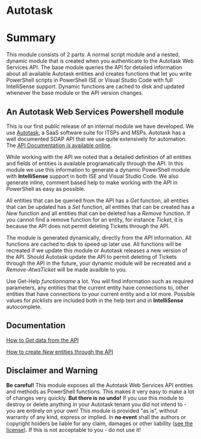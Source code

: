 # Autotask

# Summary

This module consists of 2 parts: A normal script module and a nested, dynamic module that is created when you authenticate to the Autotask Web Services API. The base module queries the API for detailed information about all available Autotask entities and creates functions that let you write PowerShell scripts in PowerShell ISE or Visual Studio Code with full IntelliSense support. Dynamic functions are cached to disk and updated whenever the base module or the API version changes.

## An Autotask Web Services Powershell module

This is our first public release of an internal module we have developed. We use [Autotask][1], a SaaS software suite for ITSPs and MSPs. Autotask has a well documented SOAP API that we use quite extensively for automation. The [API Documentation is available online][2].

While working with the API we noted that a detailed definition of all entities and fields of entities is available programatically through the API. In this module we use this information to generate a dynamic PowerShell module with **IntelliSense** support in both ISE and Visual Studio Code. We also generate inline, comment based help to make working with the API in PowerShell as easy as possible.

All entities that can be queried from the API has a *Get* function, all entities that can be updated has a *Set* function, all entities that can be created has a *New* function and all entities that can be deleted has a *Remove* function. If you cannot find a remove function for an entity, for instance *Ticket*, it is because the API does not permit deleting Tickets through the API.

The module is generated dynamically, directly from the API information. All functions are cached to disk to speed up later use. All functions will be recreated if we update this module or Autotask releases a new version of the API. Should Autotask update the API to permit deleting of Tickets through the API in the future, your dynamic module will be recreated and a *Remove-AtwsTicket* will be made availble to you.

Use Get-Help *functionname* a lot. You will find information such as required parameters, any entities that the current entity have connections to, other entities that have connections to your current entity and a lot more. Possible values for *picklists* are included both in the help text and in **IntelliSense** autocomplete.

## Documentation

[How to *Get* data from the API][4]

[How to create *New* entities through the API][5]

## Disclaimer and Warning

**Be careful!** This module exposes all the Autotask Web Services API entities and methods as PowerShell functions. This makes it very easy to make a lot of changes very quickly. **But there is no undo!** If you use this module to destroy or delete anything in your Autotask tenant you did not intend to - you are entirely on your own! This module is provided "as is", without warranty of any kind, express or implied. In **no event** shall the authors or copyright holders be liable for any claim, damages or other liability ([see the license][3]). If this is not acceptable to you - do not use it!

[1]: https://www.autotask.com
[2]: https://ww4.autotask.net/help/Content/LinkedDOCUMENTS/WSAPI/T_WebServicesAPIv1_5.pdf
[3]: https://github.com/officecenter/Autotask/blob/master/LICENSE.md
[4]: https://github.com/officecenter/Autotask/blob/master/Docs/How%20to%20Query.md
[5]: https://github.com/officecenter/Autotask/blob/master/Docs/How%20to%20create%20new%20entities.md